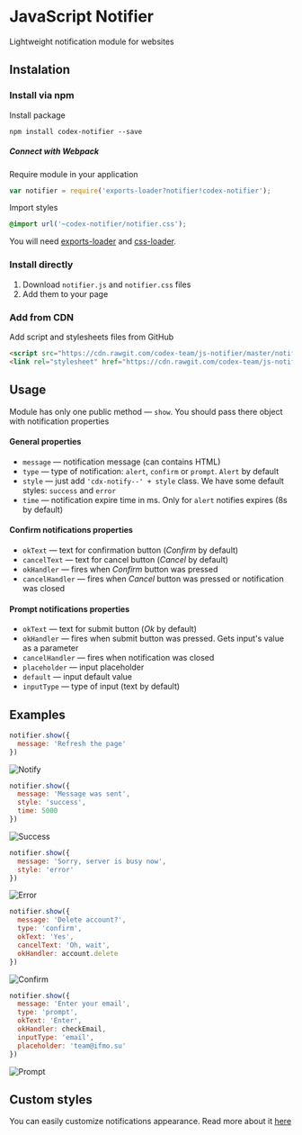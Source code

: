 # JavaScript Notifier
Lightweight notification module for websites

## Instalation

### Install via npm
Install package
```
npm install codex-notifier --save
```

##### Connect with Webpack
Require module in your application
```javascript
var notifier = require('exports-loader?notifier!codex-notifier');
```

Import styles
```css
@import url('~codex-notifier/notifier.css');
```

You will need [exports-loader](https://www.npmjs.com/package/exports-loader) and [css-loader]('https://www.npmjs.com/package/css-loader').


### Install directly
1. Download `notifier.js` and `notifier.css` files
2. Add them to your page

### Add from CDN
Add script and stylesheets files from GitHub
```html
<script src="https://cdn.rawgit.com/codex-team/js-notifier/master/notifier.js"></script>
<link rel="stylesheet" href="https://cdn.rawgit.com/codex-team/js-notifier/master/notifier.css">
```

## Usage
Module has only one public method — `show`. 
You should pass there object with notification properties

#### General properties
- `message` — notification message (can contains HTML)
- `type` — type of notification: `alert`, `confirm` or `prompt`. `Alert` by default
- `style` — just add `'cdx-notify--' + style` class. We have some default styles: `success` and `error` 
- `time` — notification expire time in ms. Only for `alert` notifies expires (8s by default)

#### Confirm notifications properties
- `okText` — text for confirmation button (*Confirm* by default)
- `cancelText` — text for cancel button (*Cancel* by default)
- `okHandler` — fires when *Confirm* button was pressed
- `cancelHandler` — fires when *Cancel* button was pressed or notification was closed

#### Prompt notifications properties
- `okText` — text for submit button (*Ok* by default)
- `okHandler` — fires when submit button was pressed. Gets input's value as a parameter
- `cancelHandler` — fires when notification was closed
- `placeholder` — input placeholder
- `default` — input default value
- `inputType` — type of input  (text by default)

## Examples
```javascript
notifier.show({
  message: 'Refresh the page'
})
```
![Notify](https://github.com/codex-team/js-notifier/raw/master/docs/examples/notify.png)
```javascript
notifier.show({
  message: 'Message was sent',
  style: 'success',
  time: 5000
})
```
![Success](https://github.com/codex-team/js-notifier/raw/master/docs/examples/success.png)
```javascript
notifier.show({
  message: 'Sorry, server is busy now',
  style: 'error'
})
```
![Error](https://github.com/codex-team/js-notifier/raw/master/docs/examples/error.png)
```javascript
notifier.show({
  message: 'Delete account?',
  type: 'confirm',
  okText: 'Yes',
  cancelText: 'Oh, wait',
  okHandler: account.delete
})
```
![Confirm](https://github.com/codex-team/js-notifier/raw/master/docs/examples/confirm.png)
```javascript
notifier.show({
  message: 'Enter your email',
  type: 'prompt',
  okText: 'Enter',
  okHandler: checkEmail,
  inputType: 'email',
  placeholder: 'team@ifmo.su'
})
```
![Prompt](https://github.com/codex-team/js-notifier/raw/master/docs/examples/prompt.png)

## Custom styles
You can easily customize notifications appearance. Read more about it [here](https://github.com/codex-team/js-notifier/blob/master/docs/styles.md)
